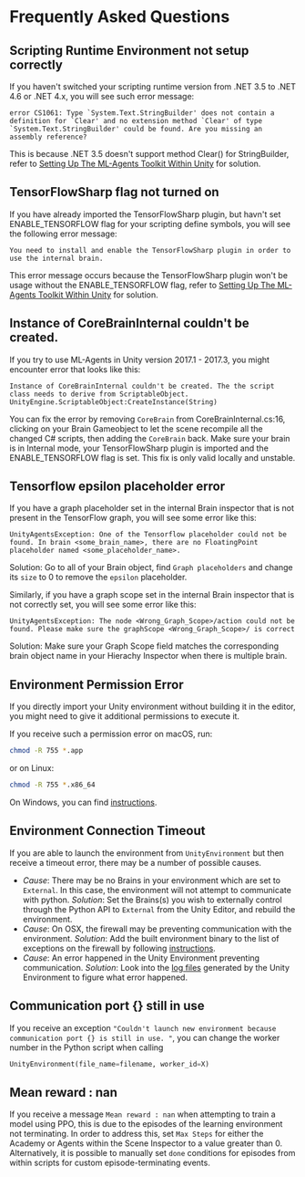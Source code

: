 # Frequently Asked Questions

## Scripting Runtime Environment not setup correctly

If you haven't switched your scripting runtime version from .NET 3.5 to .NET 4.6
or .NET 4.x, you will see such error message:

```console
error CS1061: Type `System.Text.StringBuilder' does not contain a definition for `Clear' and no extension method `Clear' of type `System.Text.StringBuilder' could be found. Are you missing an assembly reference?
```

This is because .NET 3.5 doesn't support method Clear() for StringBuilder, refer
to [Setting Up The ML-Agents Toolkit Within
Unity](Installation.md#setting-up-ml-agent-within-unity) for solution.

## TensorFlowSharp flag not turned on

If you have already imported the TensorFlowSharp plugin, but havn't set
ENABLE_TENSORFLOW flag for your scripting define symbols, you will see the
following error message:

```console
You need to install and enable the TensorFlowSharp plugin in order to use the internal brain.
```

This error message occurs because the TensorFlowSharp plugin won't be usage
without the ENABLE_TENSORFLOW flag, refer to [Setting Up The ML-Agents Toolkit
Within Unity](Installation.md#setting-up-ml-agent-within-unity) for solution.

## Instance of CoreBrainInternal couldn't be created.

If you try to use ML-Agents in Unity version 2017.1 - 2017.3, you might
encounter error that looks like this:

```console 
Instance of CoreBrainInternal couldn't be created. The the script
class needs to derive from ScriptableObject.
UnityEngine.ScriptableObject:CreateInstance(String)
```

You can fix the error by removing `CoreBrain` from CoreBrainInternal.cs:16,
clicking on your Brain Gameobject to let the scene recompile all the changed
C# scripts, then adding the `CoreBrain` back. Make sure your brain is in
Internal mode, your TensorFlowSharp plugin is imported and the
ENABLE_TENSORFLOW flag is set. This fix is only valid locally and unstable.


## Tensorflow epsilon placeholder error

If you have a graph placeholder set in the internal Brain inspector that is not
present in the TensorFlow graph, you will see some error like this:

```console
UnityAgentsException: One of the Tensorflow placeholder could not be found. In brain <some_brain_name>, there are no FloatingPoint placeholder named <some_placeholder_name>.
```

Solution: Go to all of your Brain object, find `Graph placeholders` and change
its `size` to 0 to remove the `epsilon` placeholder.

Similarly, if you have a graph scope set in the internal Brain inspector that is
not correctly set, you will see some error like this:

```console
UnityAgentsException: The node <Wrong_Graph_Scope>/action could not be found. Please make sure the graphScope <Wrong_Graph_Scope>/ is correct
```

Solution: Make sure your Graph Scope field matches the corresponding brain
object name in your Hierachy Inspector when there is multiple brain.

## Environment Permission Error

If you directly import your Unity environment without building it in the
editor, you might need to give it additional permissions to execute it.

If you receive such a permission error on macOS, run:

```sh
chmod -R 755 *.app
```

or on Linux:

```sh
chmod -R 755 *.x86_64
```

On Windows, you can find
[instructions](https://technet.microsoft.com/en-us/library/cc754344(v=ws.11).aspx).

## Environment Connection Timeout

If you are able to launch the environment from `UnityEnvironment` but then
receive a timeout error, there may be a number of possible causes.

* _Cause_: There may be no Brains in your environment which are set to
  `External`.  In this case, the environment will not attempt to communicate
  with python. _Solution_: Set the Brains(s) you wish to externally control
  through the Python API to `External` from the Unity Editor, and rebuild the
  environment.
* _Cause_: On OSX, the firewall may be preventing communication with the
  environment. _Solution_: Add the built environment binary to the list of
  exceptions on the firewall by following
  [instructions](https://support.apple.com/en-us/HT201642).
* _Cause_: An error happened in the Unity Environment preventing communication.
  _Solution_: Look into the [log
  files](https://docs.unity3d.com/Manual/LogFiles.html) generated by the Unity
  Environment to figure what error happened.

## Communication port {} still in use

If you receive an exception `"Couldn't launch new environment because
communication port {} is still in use. "`, you can change the worker number in
the Python script when calling

```python
UnityEnvironment(file_name=filename, worker_id=X)
```

## Mean reward : nan

If you receive a message `Mean reward : nan` when attempting to train a model
using PPO, this is due to the episodes of the learning environment not
terminating. In order to address this, set `Max Steps` for either the Academy or
Agents within the Scene Inspector to a value greater than 0. Alternatively, it
is possible to manually set `done` conditions for episodes from within scripts
for custom episode-terminating events.

